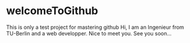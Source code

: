 # welcomeToGithub
This is only a test project for mastering github
Hi, 
I am an Ingenieur from TU-Berlin and a web developper.
Nice to meet you.
See you soon...
